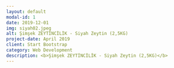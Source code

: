 ```yaml
---
layout: default
modal-id: 1
date: 2019-12-01
img: siyah02.jpeg
alt: Şimşek ZEYTİNCİLİK - Siyah Zeytin (2,5KG)
project-date: April 2019
client: Start Bootstrap
category: Web Development
description: <b>Şimşek ZEYTİNCİLİK - Siyah Zeytin (2,5KG)</b>
---
```

